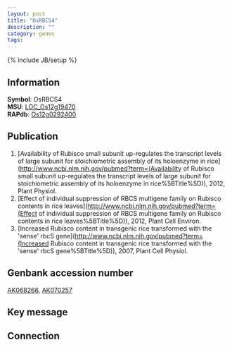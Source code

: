 ```yaml
---
layout: post
title: "OsRBCS4"
description: ""
category: genes
tags: 
---
```

{% include JB/setup %}

## Information
__Symbol__: OsRBCS4  
__MSU__: [LOC_Os12g19470](http://rice.plantbiology.msu.edu/cgi-bin/ORF_infopage.cgi?orf=LOC_Os12g19470)  
__RAPdb__: [Os12g0292400](http://rapdb.dna.affrc.go.jp/viewer/gbrowse_details/irgsp1?name=Os12g0292400)  

## Publication
1. [Availability of Rubisco small subunit up-regulates the transcript levels of large subunit for stoichiometric assembly of its holoenzyme in rice](http://www.ncbi.nlm.nih.gov/pubmed?term=(Availability of Rubisco small subunit up-regulates the transcript levels of large subunit for stoichiometric assembly of its holoenzyme in rice%5BTitle%5D)), 2012, Plant Physiol.
2. [Effect of individual suppression of RBCS multigene family on Rubisco contents in rice leaves](http://www.ncbi.nlm.nih.gov/pubmed?term=(Effect of individual suppression of RBCS multigene family on Rubisco contents in rice leaves%5BTitle%5D)), 2012, Plant Cell Environ.
3. [Increased Rubisco content in transgenic rice transformed with the 'sense' rbcS gene](http://www.ncbi.nlm.nih.gov/pubmed?term=(Increased Rubisco content in transgenic rice transformed with the 'sense' rbcS gene%5BTitle%5D)), 2007, Plant Cell Physiol.

## Genbank accession number
[AK068266](http://www.ncbi.nlm.nih.gov/nuccore/AK068266), [AK070257](http://www.ncbi.nlm.nih.gov/nuccore/AK070257)

## Key message

## Connection


